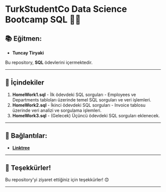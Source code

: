 # TurkStudentCo Data Science Bootcamp SQL 🧑‍💻

## 📚 Eğitmen:
- **Tuncay Tiryaki**

Bu repository, **SQL** ödevlerini içermektedir.

---

## 📂 İçindekiler

1. **HomeWork1.sql** - İlk ödevdeki SQL sorguları - Employees ve Departments tabloları üzerinde temel SQL sorguları ve veri işlemleri.
2. **HomeWork2.sql** - İkinci ödevdeki SQL sorguları - Invoice tablosu üzerinde veri analizi ve sorgulama işlemleri. 
3. **HomeWork3.sql** - (Gelecek) Üçüncü ödevdeki SQL sorguları eklenecek.

---

## 🔗 Bağlantılar:
- [**Linktree**](https://linktr.ee/arzubesiroglu)

---

## 📝 Teşekkürler!
Bu repository'yi ziyaret ettiğiniz için teşekkürler! 😊

---




